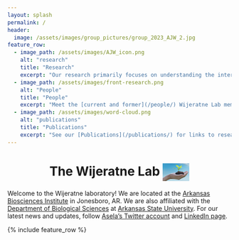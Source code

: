 ```yaml
---
layout: splash
permalink: /
header:
  image: /assets/images/group_pictures/group_2023_AJW_2.jpg
feature_row:
  - image_path: /assets/images/AJW_icon.png
    alt: "research"
    title: "Research"
    excerpt: "Our research primarily focuses on understanding the interactions between soybean and Phytophthora sojae, with the aim of discovering innovative approaches to effectively reduce crop losses caused by plant pathogens. See [here](/research/) for a description of our research."
  - image_path: /assets/images/front-research.png
    alt: "People"
    title: "People"
    excerpt: "Meet the [current and former](/people/) Wijeratne Lab members!"
  - image_path: /assets/images/word-cloud.png
    alt: "publications"
    title: "Publications"
    excerpt: "See our [Publications](/publications/) for links to research articles."
---
```


<h1 align="center"> The Wijeratne Lab <img align="center" width="60" height="40" src="assets/images/AJW_small_logo.png" style="float:center;">

  </h1>

Welcome to the Wijeratne laboratory! We are located at the [Arkansas Biosciences Institute](https://www.astate.edu/a/abi/) in Jonesboro, AR. We are also affiliated with the [Department of Biological Sciences](https://www.astate.edu/biology) at [Arkansas State University](https://www.astate.edu/). For our latest news and updates, follow [Asela’s Twitter account](https://twitter.com/asela_1) and [LinkedIn page](https://www.linkedin.com/in/aselawijeratne/).

{% include feature_row %}
